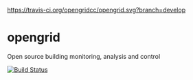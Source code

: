 https://travis-ci.org/opengridcc/opengrid.svg?branch=develop

opengrid
========

Open source building monitoring, analysis and control


[![Build Status](https://travis-ci.org/opengridcc/opengrid.svg?branch=issue76_reorganisation)](https://travis-ci.org/opengridcc/opengrid)